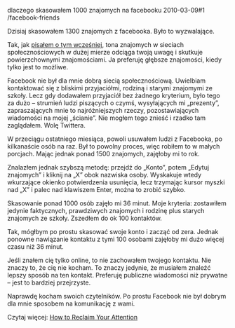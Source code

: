 dlaczego skasowałem 1000 znajomych na facebooku
2010-03-09#1
/facebook-friends

Dzisiaj skasowałem 1300 znajomych z facebooka. Było to wyzwalające.

Tak, jak [pisałem o tym wcześniej](/usun-ze-znajomych), tona znajomych w sieciach społecznościowych w dużej mierze odciąga twoją uwagę i skutkuje powierzchownymi znajomościami. Ja preferuję głębsze znajomości, kiedy tylko jest to możliwe.

Facebook nie był dla mnie dobrą siecią społecznościową. Uwielbiam kontaktować się z bliskimi przyjaciółmi, rodziną i starymi znajomymi ze szkoły. Lecz gdy dodawałem przyjaciół bez żadnego kryterium, było tego za dużo &#8211; strumień ludzi piszących o czymś, wysyłających mi &#8222;prezenty&#8221;, zapraszających mnie to najróżniejszych rzeczy, pozostawiających wiadomości na mojej &#8222;ścianie&#8221;. Nie mogłem tego znieść i rzadko tam zaglądałem. Wolę Twittera.

W przeciągu ostatniego miesiąca, powoli usuwałem ludzi z Facebooka, po kilkanaście osób na raz. Był to powolny proces, więc robiłem to w małych porcjach. Mając jednak ponad 1500 znajomych, zajęłoby mi to rok.

Znalazłem jednak szybszą metodę: przejdź do &#8222;Konto&#8221;, potem &#8222;Edytuj znajomych&#8221; i kliknij na &#8222;X&#8221; obok nazwiska osoby. Wyskakuje wtedy wkurzające okienko potwierdzenia usunięcia, lecz trzymając kursor myszki nad &#8222;X&#8221; i palec nad klawiszem Enter, można to zrobić szybko.

Skasowanie ponad 1000 osób zajęło mi 36 minut. Moje kryteria: zostawiłem jedynie faktycznych, prawdziwych znajomych i rodzinę plus starych znajomych ze szkoły. Zszedłem do ok 100 kontaktów.

Tak, mógłbym po prostu skasować swoje konto i zacząć od zera. Jednak ponowne nawiązanie kontaktu z tymi 100 osobami zajęłoby mi dużo więcej czasu niż 36 minut.

Jeśli znałem cię tylko online, to nie zachowałem twojego kontaktu. Nie znaczy to, że cię nie kocham. To znaczy jedynie, że musiałem znaleźć lepszy sposób na ten kontakt. Preferuję publiczne wiadomości niż prywatne &#8211; jest to bardziej przejrzyste.

Naprawdę kocham swoich czytelników. Po prostu Facebook nie był dobrym dla mnie sposobem na komunikację z wami.

Czytaj więcej: [How to Reclaim Your
Attention](http://zenhabits.net/2010/03/reclaim-your-attention/)
